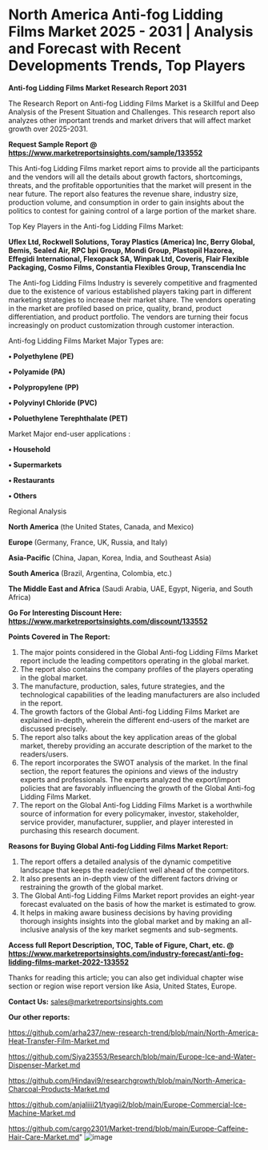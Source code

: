 # North America Anti-fog Lidding Films Market 2025 - 2031 | Analysis and Forecast with Recent Developments Trends, Top Players

<strong>Anti-fog Lidding Films Market Research Report 2031</strong>

The Research Report on Anti-fog Lidding Films Market is a Skillful and Deep Analysis of the Present Situation and Challenges. This research report also analyzes other important trends and market drivers that will affect market growth over 2025-2031.

<strong>Request Sample Report @ <a href=https://www.marketreportsinsights.com/sample/133552>https://www.marketreportsinsights.com/sample/133552</a></strong>

This Anti-fog Lidding Films market report aims to provide all the participants and the vendors will all the details about growth factors, shortcomings, threats, and the profitable opportunities that the market will present in the near future. The report also features the revenue share, industry size, production volume, and consumption in order to gain insights about the politics to contest for gaining control of a large portion of the market share.

Top Key Players in the Anti-fog Lidding Films Market:

<strong>Uflex Ltd, Rockwell Solutions, Toray Plastics (America) Inc, Berry Global, Bemis, Sealed Air, RPC bpi Group, Mondi Group, Plastopil Hazorea, Effegidi International, Flexopack SA, Winpak Ltd, Coveris, Flair Flexible Packaging, Cosmo Films, Constantia Flexibles Group, Transcendia Inc</strong>

The Anti-fog Lidding Films Industry is severely competitive and fragmented due to the existence of various established players taking part in different marketing strategies to increase their market share. The vendors operating in the market are profiled based on price, quality, brand, product differentiation, and product portfolio. The vendors are turning their focus increasingly on product customization through customer interaction.

Anti-fog Lidding Films Market Major Types are:

<strong>• Polyethylene (PE)

• Polyamide (PA)

• Polypropylene (PP)

• Polyvinyl Chloride (PVC)

• Poluethylene Terephthalate (PET)</strong>

Market Major end-user applications :

<strong>• Household

• Supermarkets

• Restaurants

• Others</strong>

Regional Analysis

</u><strong><b>North America</b></strong> (the United States, Canada, and Mexico)

<strong><b>Europe </b></strong>(Germany, France, UK, Russia, and Italy)

<strong><b>Asia-Pacific</b></strong> (China, Japan, Korea, India, and Southeast Asia)

<strong><b>South America</b></strong> (Brazil, Argentina, Colombia, etc.)

<strong><b>The Middle East and Africa</b></strong> (Saudi Arabia, UAE, Egypt, Nigeria, and South Africa)

<strong>Go For Interesting Discount Here: <a href=https://www.marketreportsinsights.com/discount/133552>https://www.marketreportsinsights.com/discount/133552</a></strong>

<strong>Points Covered in The Report:</strong>
<ol>
  <li>The major points considered in the Global Anti-fog Lidding Films Market report include the leading competitors operating in the global market.</li>
  <li>The report also contains the company profiles of the players operating in the global market.</li>
  <li>The manufacture, production, sales, future strategies, and the technological capabilities of the leading manufacturers are also included in the report.</li>
  <li>The growth factors of the Global Anti-fog Lidding Films Market are explained in-depth, wherein the different end-users of the market are discussed precisely.</li>
  <li>The report also talks about the key application areas of the global market, thereby providing an accurate description of the market to the readers/users.</li>
  <li>The report incorporates the SWOT analysis of the market. In the final section, the report features the opinions and views of the industry experts and professionals. The experts analyzed the export/import policies that are favorably influencing the growth of the Global Anti-fog Lidding Films Market.</li>
  <li>The report on the Global Anti-fog Lidding Films Market is a worthwhile source of information for every policymaker, investor, stakeholder, service provider, manufacturer, supplier, and player interested in purchasing this research document.</li>
</ol>
<strong>Reasons for Buying Global Anti-fog Lidding Films Market Report:</strong>

<ol>
  <li>The report offers a detailed analysis of the dynamic competitive landscape that keeps the reader/client well ahead of the competitors.</li>
  <li>It also presents an in-depth view of the different factors driving or restraining the growth of the global market.</li>
  <li>The Global Anti-fog Lidding Films Market report provides an eight-year forecast evaluated on the basis of how the market is estimated to grow.</li>
  <li>It helps in making aware business decisions by having providing thorough insights insights into the global market and by making an all-inclusive analysis of the key market segments and sub-segments.</li>
</ol>
<strong>Access full Report Description, TOC, Table of Figure, Chart, etc. @ <a href=https://www.marketreportsinsights.com/industry-forecast/anti-fog-lidding-films-market-2022-133552>https://www.marketreportsinsights.com/industry-forecast/anti-fog-lidding-films-market-2022-133552</a></strong>


Thanks for reading this article; you can also get individual chapter wise section or region wise report version like Asia, United States, Europe.

<strong>Contact Us:</strong>
sales@marketreportsinsights.com

<strong>Our other reports:</strong>

<a href=https://github.com/arha237/new-research-trend/blob/main/North-America-Heat-Transfer-Film-Market.md>https://github.com/arha237/new-research-trend/blob/main/North-America-Heat-Transfer-Film-Market.md</a>

<a href=https://github.com/Siya23553/Research/blob/main/Europe-Ice-and-Water-Dispenser-Market.md>https://github.com/Siya23553/Research/blob/main/Europe-Ice-and-Water-Dispenser-Market.md</a>

<a href=https://github.com/Hindavi9/researchgrowth/blob/main/North-America-Charcoal-Products-Market.md>https://github.com/Hindavi9/researchgrowth/blob/main/North-America-Charcoal-Products-Market.md</a>

<a href=https://github.com/anjaliiii21/tyagii2/blob/main/Europe-Commercial-Ice-Machine-Market.md>https://github.com/anjaliiii21/tyagii2/blob/main/Europe-Commercial-Ice-Machine-Market.md</a>

<a href=https://github.com/cargo2301/Market-trend/blob/main/Europe-Caffeine-Hair-Care-Market.md>https://github.com/cargo2301/Market-trend/blob/main/Europe-Caffeine-Hair-Care-Market.md</a>"
![image](https://github.com/user-attachments/assets/6d1a79a6-fcfe-4a47-aeeb-c8552e675a32)
